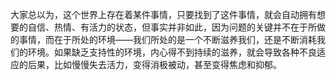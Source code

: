 大家总以为，这个世界上存在着某件事情，只要找到了这件事情，就会自动拥有想要的自信、热情、有活力的状态，但事实并非如此，因为问题的关键并不在于所做的事情，而在于所处的环境——我们所处的是一个不断滋养我们，还是不断消耗我们的环境。如果缺乏支持性的环境，内心得不到持续的滋养，就会导致各种不良适应的后果，比如慢慢失去活力，变得消极被动，甚至变得焦虑和抑郁。